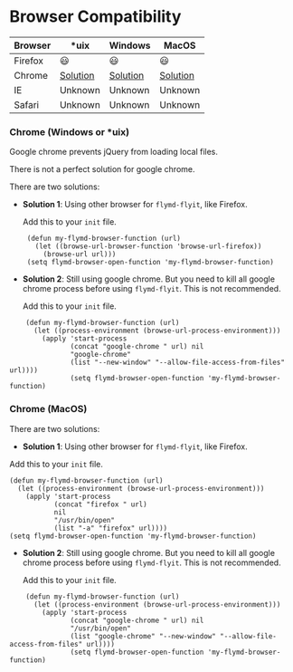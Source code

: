 # Browser Compatibility

| Browser | *uix | Windows | MacOS |
|---------|--------|----------|----|
| Firefox | :smiley: | :smiley: | :smiley: |
| Chrome | [Solution](#user-content-chrome-windows-or-uix) | [Solution](#user-content-chrome-windows-or-uix) | [Solution](#user-content-chrome-macos) |
| IE | Unknown | Unknown | Unknown |
| Safari | Unknown | Unknown | Unknown |

### Chrome (Windows or *uix)

Google chrome prevents jQuery from loading local files.

There is not a perfect solution for google chrome.

There are two solutions:

- **Solution 1**: Using other browser for `flymd-flyit`, like Firefox.

   Add this to your `init` file.

   ``` elisp
    (defun my-flymd-browser-function (url)
      (let ((browse-url-browser-function 'browse-url-firefox))
        (browse-url url)))
    (setq flymd-browser-open-function 'my-flymd-browser-function)
   ```

- **Solution 2**: Still using google chrome. But you need to kill all google chrome process before using `flymd-flyit`. This is not recommended.

   Add this to your `init` file.

```elisp
    (defun my-flymd-browser-function (url)
      (let ((process-environment (browse-url-process-environment)))
        (apply 'start-process
               (concat "google-chrome " url) nil
               "google-chrome"
               (list "--new-window" "--allow-file-access-from-files" url))))
               (setq flymd-browser-open-function 'my-flymd-browser-function)

```

### Chrome (MacOS)

There are two solutions:

- **Solution 1**: Using other browser for `flymd-flyit`, like Firefox.

Add this to your `init` file.

```elisp
(defun my-flymd-browser-function (url)
  (let ((process-environment (browse-url-process-environment)))
    (apply 'start-process
           (concat "firefox " url)
           nil
           "/usr/bin/open"
           (list "-a" "firefox" url))))
(setq flymd-browser-open-function 'my-flymd-browser-function)
```
- **Solution 2**: Still using google chrome. But you need to kill all google chrome process before using `flymd-flyit`. This is not recommended.

   Add this to your `init` file.

```elisp
    (defun my-flymd-browser-function (url)
      (let ((process-environment (browse-url-process-environment)))
        (apply 'start-process
               (concat "google-chrome " url) nil
               "/usr/bin/open"
               (list "google-chrome" "--new-window" "--allow-file-access-from-files" url))))
               (setq flymd-browser-open-function 'my-flymd-browser-function)

```













